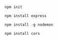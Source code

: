 ```js
npm init
```

```js
npm install express
```


```js
npm install -g nodemon
```


```js
npm install cors
```